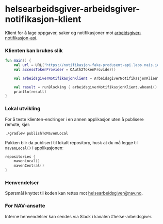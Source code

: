 # helsearbeidsgiver-arbeidsgiver-notifikasjon-klient

Klient for å lage oppgaver, saker og notifikasjoner mot [arbeidsgiver-notifikasjon-api](https://navikt.github.io/arbeidsgiver-notifikasjon-produsent-api/).

### Klienten kan brukes slik

```kt
fun main() {
    val url = URL("https://notifikasjon-fake-produsent-api.labs.nais.io/")
    val accessTokenProvider = OAuth2TokenProvider()

    val arbeidsgiverNotifikasjonKlient = ArbeidsgiverNotifikasjonKlient(url, accessTokenProvider::getToken)

    val result = runBlocking { arbeidsgiverNotifikasjonKlient.whoami() }
    println(result)
}
```

### Lokal utvikling

For å teste klienten-endringer i en annen applikasjon uten å publisere remote, kjør:

```sh
./gradlew publishToMavenLocal
```

Pakken blir da publisert til lokalt repository, husk at du må legge til `mavenLocal()` i applikasjonen:

```kts
repositories {
    mavenLocal()
    mavenCentral()
}
```


### Henvendelser

Spørsmål knyttet til koden kan rettes mot <helsearbeidsgiver@nav.no>.

### For NAV-ansatte

Interne henvendelser kan sendes via Slack i kanalen #helse-arbeidsgiver.
